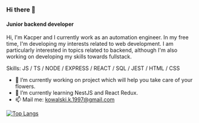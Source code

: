 ### Hi there 👋

#### Junior backend developer
Hi, I'm Kacper and I currently work as an automation engineer. In my free time, I'm developing my interests related to web development. I am particularly interested in topics related to backend, although I'm also working on developing my skills towards fullstack.

Skills: JS / TS / NODE / EXPRESS / REACT / SQL  / JEST / HTML / CSS

- 🔭 I’m currently working on project which will help you take care of your flowers. 
- 🌱 I’m currently learning NestJS and React Redux. 
- 📫 Mail me: kowalski.k.1997@gmail.com 

[![Top Langs](https://github-readme-stats.vercel.app/api/top-langs/?username=kowalskika&layout=compact)](https://github.com/anuraghazra/github-readme-stats)
